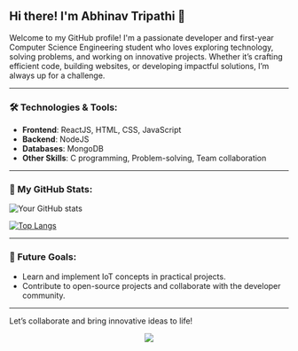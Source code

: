 ## Hi there! I'm Abhinav Tripathi 👋

Welcome to my GitHub profile! I'm a passionate developer and first-year Computer Science Engineering student who loves exploring technology, solving problems, and working on innovative projects. Whether it’s crafting efficient code, building websites, or developing impactful solutions, I’m always up for a challenge.

---

### 🛠️ Technologies & Tools:
- **Frontend**: ReactJS, HTML, CSS, JavaScript
- **Backend**: NodeJS
- **Databases**: MongoDB
- **Other Skills**: C programming, Problem-solving, Team collaboration
---

### 🎨 My GitHub Stats:
![Your GitHub stats](https://github-readme-stats.vercel.app/api?username=Abhinav-Tripathi-13&show_icons=true&theme=radical)

[![Top Langs](https://github-readme-stats.vercel.app/api/top-langs/?username=Abhinav-Tripathi-13&layout=compact&theme=radical)](https://github.com/YourGitHubUsername)

---

### 🚀 Future Goals:
- Learn and implement IoT concepts in practical projects.
- Contribute to open-source projects and collaborate with the developer community.

---
Let’s collaborate and bring innovative ideas to life!

<div align="center">
  <img
    src="https://komarev.com/ghpvc/?username=Abhinav-Tripathi-13&&style=flat-square"
    align="center"
  />
</div>

